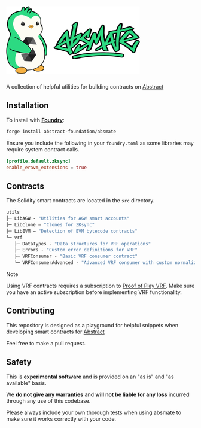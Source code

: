# <img src="logo.svg" alt="absmate" height="180"/>

A collection of helpful utilities for building contracts on [Abstract](https://abs.xyz)

## Installation


To install with [**Foundry**](https://github.com/foundry-rs/foundry):

```sh
forge install abstract-foundation/absmate
```

Ensure you include the following in your `foundry.toml` as some libraries may require system contract calls.
```toml
[profile.default.zksync]
enable_eravm_extensions = true
```

## Contracts

The Solidity smart contracts are located in the `src` directory.

```ml
utils
├─ LibAGW - "Utilities for AGW smart accounts"
├─ LibClone — "Clones for ZKsync"
├─ LibEVM — "Detection of EVM bytecode contracts"
└─ vrf
   ├─ DataTypes - "Data structures for VRF operations"
   ├─ Errors - "Custom error definitions for VRF"
   ├─ VRFConsumer - "Basic VRF consumer contract"
   └─ VRFConsumerAdvanced - "Advanced VRF consumer with custom normalization"
```
> [!NOTE]
> Using VRF contracts requires a subscription to [Proof of Play VRF](https://docs.proofofplay.com/proof-of-play/vrf/introduction). Make sure you have an active subscription before implementing VRF functionality.


## Contributing

This repository is designed as a playground for helpful snippets when developing smart contracts for [Abstract](https://docs.abs.xyz/build-on-abstract/getting-started)

Feel free to make a pull request.

## Safety

This is **experimental software** and is provided on an "as is" and "as available" basis.

We **do not give any warranties** and **will not be liable for any loss** incurred through any use of this codebase.

Please always include your own thorough tests when using absmate to make sure it works correctly with your code.